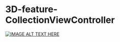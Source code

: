 # 3D-feature-CollectionViewController
[![IMAGE ALT TEXT HERE](https://img.youtube.com/vi/RwBsMvsW8NE/0.jpg)](https://www.youtube.com/watch?v=RwBsMvsW8NE)
